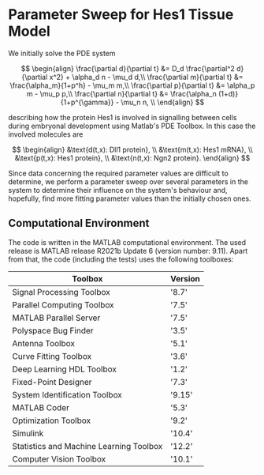 # Parameter Sweep for Hes1 Tissue Model
We initially solve the PDE system

$$
\begin{align}
    \frac{\partial d}{\partial t} &= D_d \frac{\partial^2 d}{\partial x^2} + \alpha_d n - \mu_d d,\\
    \frac{\partial m}{\partial t} &= \frac{\alpha_m}{1+p^h} - \mu_m m,\\
    \frac{\partial p}{\partial t} &= \alpha_p m - \mu_p p,\\
    \frac{\partial n}{\partial t} &= \frac{\alpha_n (1+d)}{1+p^{\gamma}} - \mu_n n, \\
\end{align}
$$

describing how the protein Hes1 is involved in signalling between cells during embryonal development using Matlab's PDE Toolbox. In this case the involved molecules are

$$
\begin{align}
    &\text{d(t,x): Dll1 protein}, \\
    &\text{m(t,x): Hes1 mRNA}, \\
    &\text{p(t,x): Hes1 protein}, \\
    &\text{n(t,x): Ngn2 protein}.
\end{align}
$$

Since data concerning the required parameter values are difficult to determine, we perform a parameter sweep over several parameters in the system to determine their influence on the system's behaviour and, hopefully, find more fitting parameter values than the initially chosen ones.


## Computational Environment
The code is written in the MATLAB computational environment. The used release is MATLAB release R2021b Update 6 (version number: 9.11). Apart from that, the code (including the tests) uses the following toolboxes:

| Toolbox                                   | Version |
|-------------------------------------------|---------|
| Signal Processing Toolbox                 | '8.7'   |
| Parallel Computing Toolbox                | '7.5'   |
| MATLAB Parallel Server                    | '7.5'   |
| Polyspace Bug Finder                      | '3.5'   |
| Antenna Toolbox                           | '5.1'   |
| Curve Fitting Toolbox                     | '3.6'   |
| Deep Learning HDL Toolbox                 | '1.2'   |
| Fixed-Point Designer                      | '7.3'   |
| System Identification Toolbox             | '9.15'  |
| MATLAB Coder                              | '5.3'   |
| Optimization Toolbox                      | '9.2'   |
| Simulink                                  | '10.4'  |
| Statistics and Machine Learning Toolbox   | '12.2'  |
| Computer Vision Toolbox                   | '10.1'  |
